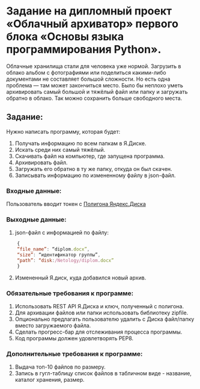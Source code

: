 # Задание на дипломный проект «Облачный архиватор» первого блока «Основы языка программирования Python».

Облачные хранилища стали для человека уже нормой. Загрузить в облако альбом с фотографиями или поделиться какими-либо документами не составляет большой сложности. Но есть одна проблема — там может закончиться место. Было бы неплохо уметь архивировать самый большой и тяжёлый файл или папку и загружать обратно в облако. Так можно сохранить больше свободного места.

## Задание:
Нужно написать программу, которая будет:
1. Получать информацию по всем папкам в Я.Диске.
2. Искать среди них самый тяжёлый.
3. Скачивать файл на компьютер, где запущена программа.
4. Архивировать файл.
5. Загружать его обратно в ту же папку, откуда он был скачен.
6. Записывать информацию по измененному файлу в json-файл.

### Входные данные:
Пользователь вводит токен с [Полигона Яндекс.Диска](https://yandex.ru/dev/disk/poligon/)

### Выходные данные:
1. json-файл с информацией по файлу:
```javascript
    {
    “file_name”: “diplom.docx”,
    “size”: “идентификатор группы”,
    “path”: “disk:/Netology/diplom.docx”
    }
```
2. Измененный Я.диск, куда добавился новый архив.
​
​
### Обязательные требования к программе:
1. Использовать REST API Я.Диска и ключ, полученный с полигона.
2. Для архивации файлов или папки использовать библиотеку zipfile.
3. Опционально предлагать пользователю удалить с Диска файл/папку вместо загружаемого файла.
4. Сделать прогресс-бар для отслеживания процесса программы.
5. Код программы должен удовлетворять PEP8.
​
### Дополнительные требования к программе:
1. Выдача топ-10 файлов по размеру.
2. Запись в гугл-таблицу список файлов в табличном виде - название, каталог хранения, размер.
